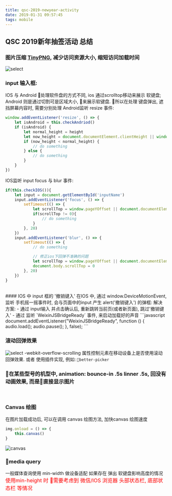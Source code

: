 ```yaml
---
title: qsc-2019-newyear-activity
date: 2019-01-31 09:57:45
tags: mobile
---
```


## QSC 2019新年抽签活动 总结

### 图片压缩 [TinyPNG](https://tinypng.com/),  减少访问资源大小, 缩短访问加载时间
![select](http://pyqqincie.bkt.clouddn.com/qsc-2019-newyear-form.png)
<br>
###  input 输入框:
IOS 与 Android 处理软件盘的方式不同, ios 通过scrolltop移动来展示 软键盘; Android 则是通过切割可是区域大小, 来展示软键盘. 所以在处理 键盘弹出, 遮挡屏幕内容时, 需要分别处理
Android监听 resize 事件:
```javascript
window.addEventListener('resize', () => {
    let isAndroid = this.checkAndriod() 
    if (isAndroid) {
        let normal_height = height
        let now_height = document.documentElement.clientHeight || window.innerHeight
        if (now_height < normal_height) {
            // do something
        } else {
            // do something
        }
    }
})
```
IOS监听 input focus 与 blur 事件:
```javascript
if(this.checkIOS()){
    let input = document.getElementById('inputName')
    input.addEventListener('focus', () => {
        setTimeout(() => {
            let scrollTop = window.pageYOffset || document.documentElement.scrollTop || document.body.scrollTop
            if(scrollTop != 0){
                // do something
            }
        }, 20)
    })
    input.addEventListener('blur', () => {
        setTimeout(() => {
            // do something

            // 修正ios下回弹不准确的问题
            let scrollTop = window.pageYOffset || document.documentElement.scrollTop || document.body.scrollTop
            document.body.scrollTop = 0
        }, 20)
    })
}
```
<br>
#### IOS 中 input 框的 '撤销键入'
在IOS 中, 通过 window.DeviceMotionEvent, 监听 手机摇一摇事件时, 会与页面中的input 产生 alert('撤销键入') 的弹框:
解决方案: 
- 通过 input输入 并点击确认后, 重新跳转当前页(或者新页面), 跳过'撤销键入'
- 通过 监听 `WeixinJSBridgeReady` 事件, 来启动加载好的声音
```javascript
document.addEventListener("WeixinJSBridgeReady", function () {
    audio.load();
    audio.pause();
}, false);
```

### 滚动回弹效果

![select](http://pyqqincie.bkt.clouddn.com/qsc-2019-newyear-select.png)
-webkit-overflow-scrolling 属性控制元素在移动设备上是否使用滚动回弹效果.
或者 使用插件实现, 例如: `better-picker`
<br>

### 在某些型号的机型中, animation: bounce-in .5s linner .5s, 回没有动画效果, 而是直接显示图片
<br>

### Canvas 绘图
 在图片加载成功后, 可以在调用 canvas 绘图方法, 加快canvas 绘图速度
```javascript
img.onload = () => {
    this.canvas()
}
```
![canvas](http://pyqqincie.bkt.clouddn.com/qsc-2019-newyear-canvas.jpeg)
<br>

### media query
一般媒体查询使用 min-width 做设备适配
如果存在 弹出 软键盘影响高度的情况
<font size=3 color=red>使用min-height 时 需要考虑到 微信/IOS 浏览器 头部状态栏, 底部状态栏 等情况</font>